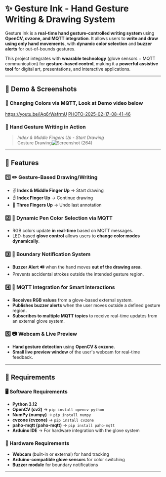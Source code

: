 # ✨ Gesture Ink - Hand Gesture Writing & Drawing System  

Gesture Ink is a **real-time hand gesture-controlled writing system** using **OpenCV, cvzone, and MQTT integration**. It allows users to **write and draw using only hand movements**, with **dynamic color selection** and **buzzer alerts** for out-of-bounds gestures.  

This project integrates with **wearable technology** (glove sensors + MQTT communication) for **gesture-based control**, making it a **powerful assistive tool** for digital art, presentations, and interactive applications.  

---

## 📸 Demo & Screenshots  

### 🎨 **Changing Colors via MQTT, Look at Demo video below**
https://youtu.be/lAq6rWafrmU
[PHOTO-2025-02-17-08-41-46](https://github.com/user-attachments/assets/93cde095-60f9-4f15-bd4d-9df8ed427bb9)

### 🎨 **Hand Gesture Writing in Action**  
> *Index & Middle Fingers Up - Start Drawing*  
Gesture Drawing![Screenshot (264)](https://github.com/user-attachments/assets/432637c5-4906-4aa1-b9c5-b3850cd591fe)

---

## 🚀 Features  

### **1️⃣ ✏️ Gesture-Based Drawing/Writing**  
- ✌️ **Index & Middle Finger Up** → Start drawing  
- ☝️ **Index Finger Up** → Continue drawing  
- 🤟 **Three Fingers Up** → Undo last annotation  

### **2️⃣ 🌈 Dynamic Pen Color Selection via MQTT**  
- RGB colors update **in real-time** based on MQTT messages.  
- LED-based **glove control** allows users to **change color modes dynamically**.  

### **3️⃣ 🎯 Boundary Notification System**  
- **Buzzer Alert 🔊** when the hand moves **out of the drawing area**.  
- Prevents accidental strokes outside the intended gesture region.  

### **4️⃣ 📡 MQTT Integration for Smart Interactions**  
- **Receives RGB values** from a glove-based external system.  
- **Publishes buzzer alerts** when the user moves outside a defined gesture region.  
- **Subscribes to multiple MQTT topics** to receive real-time updates from an external glove system.  

### **5️⃣ 📷 Webcam & Live Preview**  
- **Hand gesture detection** using **OpenCV & cvzone**.  
- **Small live preview window** of the user's webcam for real-time feedback.  

---

## 📃 Requirements  

### **🖥️ Software Requirements**
- **Python 3.12**  
- **OpenCV (cv2)** → `pip install opencv-python`  
- **NumPy (numpy)** → `pip install numpy`  
- **cvzone (cvzone)** → `pip install cvzone`  
- **paho-mqtt (paho-mqtt)** → `pip install paho-mqtt`  
- **Arduino IDE** → For hardware integration with the glove system  

### **🔌 Hardware Requirements**
- **Webcam** (built-in or external) for hand tracking  
- **Arduino-compatible glove sensors** for color switching  
- **Buzzer module** for boundary notifications  


---


